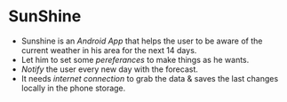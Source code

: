 # SunShine
* Sunshine is an _Android App_ that helps the user to be aware of the current weather in his area for the next 14 days.
* Let him to set some _pereferances_ to make things as he wants.
* _Notify_ the user every new day with the forecast.
* It needs _internet connection_ to grab the data & saves the last changes locally in the phone storage.
